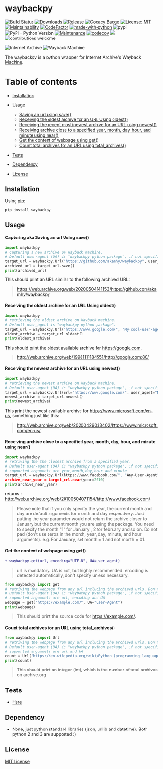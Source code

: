 # waybackpy

[![Build Status](https://img.shields.io/travis/akamhy/waybackpy.svg?label=Travis%20CI&logo=travis&style=flat-square)](https://travis-ci.org/akamhy/waybackpy)
[![Downloads](https://img.shields.io/pypi/dm/waybackpy.svg)](https://pypistats.org/packages/waybackpy)
[![Release](https://img.shields.io/github/v/release/akamhy/waybackpy.svg)](https://github.com/akamhy/waybackpy/releases)
[![Codacy Badge](https://api.codacy.com/project/badge/Grade/255459cede9341e39436ec8866d3fb65)](https://www.codacy.com/manual/akamhy/waybackpy?utm_source=github.com&amp;utm_medium=referral&amp;utm_content=akamhy/waybackpy&amp;utm_campaign=Badge_Grade)
[![License: MIT](https://img.shields.io/badge/License-MIT-yellow.svg)](https://github.com/akamhy/waybackpy/blob/master/LICENSE)
[![Maintainability](https://api.codeclimate.com/v1/badges/942f13d8177a56c1c906/maintainability)](https://codeclimate.com/github/akamhy/waybackpy/maintainability)
[![CodeFactor](https://www.codefactor.io/repository/github/akamhy/waybackpy/badge)](https://www.codefactor.io/repository/github/akamhy/waybackpy)
[![made-with-python](https://img.shields.io/badge/Made%20with-Python-1f425f.svg)](https://www.python.org/)
![pypi](https://img.shields.io/pypi/v/waybackpy.svg)
![PyPI - Python Version](https://img.shields.io/pypi/pyversions/waybackpy?style=flat-square)
[![Maintenance](https://img.shields.io/badge/Maintained%3F-yes-green.svg)](https://github.com/akamhy/waybackpy/graphs/commit-activity)
[![codecov](https://codecov.io/gh/akamhy/waybackpy/branch/master/graph/badge.svg)](https://codecov.io/gh/akamhy/waybackpy)
![](https://img.shields.io/github/repo-size/akamhy/waybackpy.svg?label=Repo%20size&style=flat-square)
![contributions welcome](https://img.shields.io/static/v1.svg?label=Contributions&message=Welcome&color=0059b3&style=flat-square)


![Internet Archive](https://upload.wikimedia.org/wikipedia/commons/thumb/8/84/Internet_Archive_logo_and_wordmark.svg/84px-Internet_Archive_logo_and_wordmark.svg.png)
![Wayback Machine](https://upload.wikimedia.org/wikipedia/commons/thumb/0/01/Wayback_Machine_logo_2010.svg/284px-Wayback_Machine_logo_2010.svg.png)

The waybackpy is a python wrapper for [Internet Archive](https://en.wikipedia.org/wiki/Internet_Archive)'s [Wayback Machine](https://en.wikipedia.org/wiki/Wayback_Machine).

Table of contents
=================
<!--ts-->

* [Installation](#installation)

* [Usage](#usage)
  * [Saving an url using save()](#capturing-aka-saving-an-url-using-save)
  * [Receiving the oldest archive for an URL Using oldest()](#receiving-the-oldest-archive-for-an-url-using-oldest)
  * [Receiving the recent most/newest archive for an URL using newest()](#receiving-the-newest-archive-for-an-url-using-newest)
  * [Receiving archive close to a specified year, month, day, hour, and minute using near()](#receiving-archive-close-to-a-specified-year-month-day-hour-and-minute-using-near)
  * [Get the content of webpage using get()](#get-the-content-of-webpage-using-get)
  * [Count total archives for an URL using total_archives()](#count-total-archives-for-an-url-using-total_archives)


* [Tests](#tests)

* [Dependency](#dependency)

* [License](https://github.co#license)

<!--te-->

## Installation
Using [pip](https://en.wikipedia.org/wiki/Pip_(package_manager)):
```bash
pip install waybackpy
```


## Usage

#### Capturing aka Saving an url Using save()
```python
import waybackpy
# Capturing a new archive on Wayback machine.
# Default user-agent (UA) is "waybackpy python package", if not specified in the call.
target_url = waybackpy.Url("https://github.com/akamhy/waybackpy", user_agnet="My-cool-user-agent")
archived_url = target_url.save()
print(archived_url)
```
This should print an URL similar to the following archived URL:

> <https://web.archive.org/web/20200504141153/https://github.com/akamhy/waybackpy>


#### Receiving the oldest archive for an URL Using oldest()
```python
import waybackpy
# retrieving the oldest archive on Wayback machine.
# Default user_agent is "waybackpy python package".
target_url = waybackpy.Url("https://www.google.com/", "My-cool-user-agent")
oldest_archive = target_url.oldest()
print(oldest_archive)
```
This should print the oldest available archive for <https://google.com>.

> <http://web.archive.org/web/19981111184551/http://google.com:80/>


#### Receiving the newest archive for an URL using newest()
```python
import waybackpy
# retrieving the newest archive on Wayback machine.
# Default user-agent (UA) is "waybackpy python package", if not specified in the call.
target_url = waybackpy.Url(url="https://www.google.com/", user_agnet="My-cool-user-agent")
newest_archive = target_url.newest()
print(newest_archive)
```
This print the newest available archive for <https://www.microsoft.com/en-us>, something just like this:

> <http://web.archive.org/web/20200429033402/https://www.microsoft.com/en-us/>


#### Receiving archive close to a specified year, month, day, hour, and minute using near()
```python
import waybackpy
# retriving the the closest archive from a specified year.
# Default user-agent (UA) is "waybackpy python package", if not specified in the call.
# supported argumnets are year,month,day,hour and minute
target_url = waybackpy.Url(https://www.facebook.com/", "Any-User-Agent")
archive_near_year = target_url.near(year=2010)
print(archive_near_year)
```
returns : <http://web.archive.org/web/20100504071154/http://www.facebook.com/>

> Please note that if you only specify the year, the current month and day are default arguments for month and day respectively. Just putting the year parameter would not return the archive closer to January but the current month you are using the package. You need to specify the month "1" for January , 2 for february and so on.
> Do not pad (don't use zeros in the month, year, day, minute, and hour arguments). e.g. For January, set month = 1 and not month = 01.


#### Get the content of webpage using get()

```diff
+ waybackpy.get(url, encoding="UTF-8", UA=user_agent)
```
> url is mandatory. UA is not, but highly recommended. encoding is detected automatically, don't specify unless necessary.

```python
from waybackpy import get
# retriving the webpage from any url including the archived urls. Don't need to import other libraies :)
# Default user-agent (UA) is "waybackpy python package", if not specified in the call.
# supported argumnets are url, encoding and UA
webpage = get("https://example.com/", UA="User-Agent")
print(webpage)
```
> This should print the source code for <https://example.com/>.

#### Count total archives for an URL using total_archives()
```python
from waybackpy import Url
# retriving the webpage from any url including the archived urls. Don't need to import other libraies :)
# Default user-agent (UA) is "waybackpy python package", if not specified in the call.
# supported argumnets are url and UA
count = Url("https://en.wikipedia.org/wiki/Python (programming language)", "User-Agent").total_archives()
print(count)
```
> This should print an integer (int), which is the number of total archives on archive.org


## Tests
* [Here](https://github.com/akamhy/waybackpy/tree/master/tests)


## Dependency
* None, just python standard libraries (json, urllib and datetime). Both python 2 and 3 are supported :)


## License
[MIT License](https://github.com/akamhy/waybackpy/blob/master/LICENSE)
